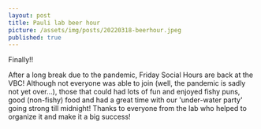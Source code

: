 ```yaml
---
layout: post
title: Pauli lab beer hour
picture: /assets/img/posts/20220318-beerhour.jpeg
published: true
---
```

Finally!!

After a long break due to the pandemic, Friday Social Hours are back at the VBC!
Although not everyone was able to join (well, the pandemic is sadly not yet over...), those that could had lots of fun and enjoyed fishy puns, good (non-fishy) food and had a great time with our 'under-water party' going strong till midnight!
Thanks to everyone from the lab who helped to organize it and make it a big success!

